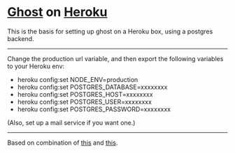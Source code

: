 # [Ghost](https://github.com/TryGhost/Ghost) on [Heroku](http://heroku.com)

This is the basis for setting up ghost on a Heroku box, using a postgres backend.

--------

Change the production url variable, and then export the following variables to your Heroku env:
* heroku config:set NODE_ENV=production
* heroku config:set POSTGRES_DATABASE=xxxxxxxx 
* heroku config:set POSTGRES_HOST=xxxxxxxx 
* heroku config:set POSTGRES_USER=xxxxxxxx 
* heroku config:set POSTGRES_PASSWORD=xxxxxxxx

(Also, set up a mail service if you want one.)

--------

Based on combination of [this](http://www.lionhack.com/2013/12/31/hosting-custom-domain-ghost-blog-on-heroku-for-free/) and [this](http://www.howtoinstallghost.com/how-to-install-ghost-on-heroku/).